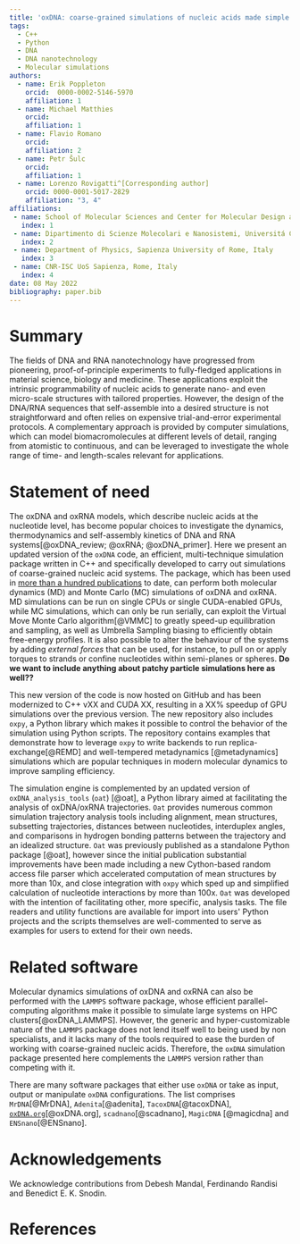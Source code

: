 ```yaml
---
title: 'oxDNA: coarse-grained simulations of nucleic acids made simple'
tags:
  - C++
  - Python
  - DNA
  - DNA nanotechnology
  - Molecular simulations
authors:
  - name: Erik Poppleton
	orcid:  0000-0002-5146-5970 
    affiliation: 1
  - name: Michael Matthies
  	orcid: 
    affiliation: 1
  - name: Flavio Romano
  	orcid: 
  	affiliation: 2
  - name: Petr Šulc
   	orcid:
   	affiliation: 1
  - name: Lorenzo Rovigatti^[Corresponding author]
    orcid: 0000-0001-5017-2829
    affiliation: "3, 4"
affiliations:
 - name: School of Molecular Sciences and Center for Molecular Design and Biomimetics, The Biodesign Institute, Arizona State University, USA
   index: 1
 - name: Dipartimento di Scienze Molecolari e Nanosistemi, Universitá Ca Foscari di Venezia, Italy
   index: 2
 - name: Department of Physics, Sapienza University of Rome, Italy
   index: 3
 - name: CNR-ISC UoS Sapienza, Rome, Italy
   index: 4
date: 08 May 2022
bibliography: paper.bib
---
```


# Summary

The fields of DNA and RNA nanotechnology have progressed from pioneering, proof-of-principle experiments to fully-fledged applications in material science, biology and medicine. These applications exploit the intrinsic programmability of nucleic acids to generate nano- and even micro-scale structures with tailored properties. However, the design of the DNA/RNA sequences that self-assemble into a desired structure is not straightforward and often relies on expensive trial-and-error experimental protocols. A complementary approach is provided by computer simulations, which can model biomacromolecules at different levels of detail, ranging from atomistic to continuous, and can be leveraged to investigate the whole range of time- and length-scales relevant for applications.

# Statement of need

The oxDNA and oxRNA models, which describe nucleic acids at the nucleotide level, has become popular choices to investigate the dynamics, thermodynamics and self-assembly kinetics of DNA and RNA systems[@oxDNA_review; @oxRNA; @oxDNA_primer]. Here we present an updated version of the `oxDNA` code, an efficient, multi-technique simulation package written in C++ and specifically developed to carry out simulations of coarse-grained nucleic acid systems. The package, which has been used in [more than a hundred publications](https://publons.com/researcher/3051012/oxdna-oxrna/) to date, can perform both molecular dynamics (MD) and Monte Carlo (MC) simulations of oxDNA and oxRNA. MD simulations can be run on single CPUs or single CUDA-enabled GPUs, while MC simulations, which can only be run serially, can exploit the Virtual Move Monte Carlo algorithm[@VMMC] to greatly speed-up equilibration and sampling, as well as Umbrella Sampling biasing to efficiently obtain free-energy profiles. It is also possible to alter the behaviour of the systems by adding *external forces* that can be used, for instance, to pull on or apply torques to strands or confine nucleotides within semi-planes or spheres.  **Do we want to include anything about patchy particle simulations here as well??**

This new version of the code is now hosted on GitHub and has been modernized to C++ vXX and CUDA XX, resulting in a XX% speedup of GPU simulations over the previous version. The new repository also includes `oxpy`, a Python library which makes it possible to control the behavior of the simulation using Python scripts. The repository contains examples that demonstrate how to leverage `oxpy` to write backends to run replica-exchange[@REMD] and well-tempered metadynamics [@metadynamics] simulations which are popular techniques in modern molecular dynamics to improve sampling efficiency.

The simulation engine is complemented by an updated version of `oxDNA_analysis_tools` (`oat`) [@oat], a Python library aimed at facilitating the analysis of oxDNA/oxRNA trajectories. `Oat` provides numerous common simulation trajectory analysis tools including alignment, mean structures, subsetting trajectories, distances between nucleotides, interduplex angles, and comparisons in hydrogen bonding patterns between the trajectory and an idealized structure. `Oat` was previously published as a standalone Python package [@oat], however since the initial publication substantial improvements have been made including a new Cython-based random access file parser which accelerated computation of mean structures by more than 10x, and close integration with `oxpy` which sped up and simplified calculation of nucleotide interactions by more than 100x.  `Oat` was developed with the intention of facilitating other, more specific, analysis tasks.  The file readers and utility functions are available for import into users' Python projects and the scripts themselves are well-commented to serve as examples for users to extend for their own needs.

# Related software

Molecular dynamics simulations of oxDNA and oxRNA can also be performed with the `LAMMPS` software package, whose efficient parallel-computing algorithms make it possible to simulate large systems on HPC clusters[@oxDNA_LAMMPS]. However, the generic and hyper-customizable nature of the `LAMMPS` package does not lend itself well to being used by non specialists, and it lacks many of the tools required to ease the burden of working with coarse-grained nucleic acids. Therefore, the `oxDNA` simulation package presented here complements the `LAMMPS` version rather than competing with it.

There are many software packages that either use `oxDNA` or take as input, output or manipulate `oxDNA` configurations. The list comprises `MrDNA`[@MrDNA], `Adenita`[@adenita], `TacoxDNA`[@tacoxDNA], [`oxDNA.org`](https://oxdna.org/)[@oxDNA.org], `scadnano`[@scadnano], `MagicDNA` [@magicdna] and `ENSnano`[@ENSnano].

# Acknowledgements

We acknowledge contributions from Debesh Mandal, Ferdinando Randisi and Benedict E. K. Snodin. 

# References

